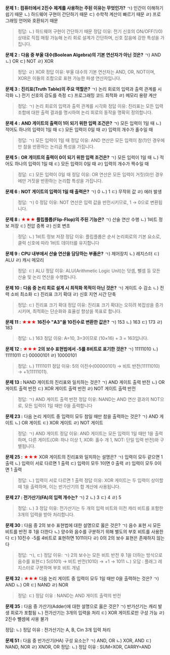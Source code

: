 **문제 1 :**
**컴퓨터에서 2진수 체계를 사용하는 주된 이유는 무엇인가?**
ㄱ) 인간이 이해하기 쉽기 때문
ㄴ) 하드웨어 구현이 간단하기 때문
ㄷ) 수학적 계산이 빠르기 때문
ㄹ) 프로그래밍 언어와 호환되기 때문

> 정답: ㄴ) 하드웨어 구현이 간단하기 때문
> 정답 이유: 전기 신호의 ON/OFF(1/0) 상태로 직접 매핑 가능해 논리 회로 설계가 간단하며, 신호 잡음에 강한 특성을 가집니다. 

**문제 2 :**
**다음 중 부울 대수(Boolean Algebra)의 기본 연산자가 아닌 것은?**
ㄱ) AND
ㄴ) OR
ㄷ) NOT
ㄹ) XOR

> 정답: ㄹ) XOR
> 정답 이유: 부울 대수의 기본 연산자는 AND, OR, NOT이며,
> XOR은 이들의 조합으로 표현 가능한 파생 연산자입니다. 

**문제 3 :**
**진리표(Truth Table)의 주요 역할은?**
ㄱ) 논리 회로의 입력과 출력 관계를 시각화
ㄴ) 전기 신호의 강도를 측정
ㄷ) 프로그래밍 코드 최적화
ㄹ) 메모리 용량 계산

> 정답: ㄱ) 논리 회로의 입력과 출력 관계를 시각화
> 정답 이유: 진리표는 모든 입력 조합에 대한 출력 결과를 명시하여 논리 회로의 동작을 명확히 정의합니다. 

**문제 4 :**
**AND 게이트의 출력이 1이 되기 위한 입력 조건은?**
ㄱ) 모든 입력이 1일 때
ㄴ) 적어도 하나의 입력이 1일 때
ㄷ) 모든 입력이 0일 때
ㄹ) 입력의 개수가 홀수일 때

> 정답: ㄱ) 모든 입력이 1일 때
> 정답 이유: AND 연산은 모든 입력이 참(1)인 경우에만 참을 반환하는 논리곱 특성을 가집니다. 

**문제 5 :**
**OR 게이트의 출력이 0이 되기 위한 입력 조건은?**
ㄱ) 모든 입력이 1일 때
ㄴ) 적어도 하나의 입력이 1일 때
ㄷ) 모든 입력이 0일 때
ㄹ) 입력의 개수가 짝수일 때

> 정답: ㄷ) 모든 입력이 0일 때
> 정답 이유: OR 연산은 모든 입력이 거짓(0)인 경우에만 거짓을 반환하는 논리합 특성을 가집니다. 

**문제 6 :**
**NOT 게이트의 입력이 1일 때 출력은?**
ㄱ) 0
ㄴ) 1
ㄷ) 무작위 값
ㄹ) 에러 발생

> 정답: ㄱ) 0
> 정답 이유: NOT 연산은 입력 값을 반전시키므로, 1 → 0으로 변환됩니다.

**문제 8 :** <font color="#ff0000">★★★</font>
**플립플롭(Flip-Flop)의 주된 기능은?**
ㄱ) 산술 연산 수행
ㄴ) 1비트 정보 저장
ㄷ) 전압 증폭
ㄹ) 신호 변조

> 정답: ㄴ) 1비트 정보 저장
> 정답 이유: 플립플롭은 순서 논리회로의 기본 요소로, 클럭 신호에 따라 1비트 데이터를 유지합니다

**문제 9 :**
**CPU 내부에서 산술 연산을 담당하는 부품은?**
ㄱ) 제어장치
ㄴ) 레지스터
ㄷ) ALU
ㄹ) 캐시 메모리

> 정답: ㄷ) ALU
> 정답 이유: ALU(Arithmetic Logic Unit)는 덧셈, 뺄셈 등 모든 산술 및 논리 연산을 수행합니다. 

**문제 10 :**
**다음 중 논리 회로 설계 시 최적화 목적이 아닌 것은?**
ㄱ) 게이트 수 감소
ㄴ) 전력 소비 최소화
ㄷ) 진리표 크기 확대
ㄹ) 신호 지연 시간 단축

> 정답: ㄷ) 진리표 크기 확대
> 정답 이유: 진리표 크기 확대는 오히려 복잡성을 증가시키며, 최적화는 단순화와 효율성 향상을 목표로 합니다. 

**문제 11 :** <font color="#ff0000">★★★</font>
**16진수 "A3"을 10진수로 변환한 값은?**
ㄱ) 153
ㄴ) 163
ㄷ) 173
ㄹ) 183

> 정답: ㄴ) 163
> 정답 이유: A=10, 3=3이므로 (10×16) + 3 = 163입니다. 

**문제 12 :** <font color="#ff0000">★★★</font>
**2의 보수 표현법에서 -5를 8비트로 표기한 것은?**
ㄱ) 11111010
ㄴ) 11111011
ㄷ) 00000101
ㄹ) 10000101

> 정답: ㄴ) 11111011
> 정답 이유: 5의 이진수(00000101) → 비트 반전(11111010) → +1(11111011).

**문제 13 :**
NAND 게이트의 진리표와 일치하는 것은?
ㄱ) AND 게이트 출력 반전
ㄴ) OR 게이트 출력 반전
ㄷ) XOR 게이트 출력 반전
ㄹ) NOT 게이트 출력 반전

> 정답: ㄱ) AND 게이트 출력 반전
> 정답 이유: NAND는 AND 연산 결과의 NOT으로, 모든 입력이 1일 때만 0을 출력합니다

**문제 23 :** 
다음 논리 게이트 중 입력이 모두 참일 때만 참을 출력하는 것은?
ㄱ) AND 게이트
ㄴ) OR 게이트
ㄷ) XOR 게이트
ㄹ) NOT 게이트

> 정답: ㄱ) AND 게이트
> 정답 이유: AND 게이트는 모든 입력이 1일 때만 1을 출력하며, 다른 게이트(OR: 하나 이상 1, XOR: 홀수 개 1, NOT: 단일 입력 반전)와 구별됩니다.

**문제 25 :** <font color="#ff0000">★★★</font>
XOR 게이트의 진리표와 일치하는 설명은?
ㄱ) 입력이 모두 같으면 1 출력
ㄴ) 입력이 서로 다르면 1 출력
ㄷ) 입력이 모두 1이면 0 출력
ㄹ) 입력이 모두 0이면 1 출력

> 정답: ㄴ) 입력이 서로 다르면 1 출력
> 정답 이유: XOR 게이트는 두 입력이 상이할 때 1을 출력하며, 이는 반가산기의 합 계산에 사용됩니다. 

**문제 27 : 전가산기(FA)의 입력 개수는?**
ㄱ) 2
ㄴ) 3
ㄷ) 4
ㄹ) 5

> 정답: ㄴ) 3
> 정답 이유: 전가산기는 두 개의 입력 비트와 이전 캐리 비트를 포함한 3개의 입력을 받아 처리합니다. 

**문제 30 :** 
다음 중 2의 보수 표현법에 대한 설명으로 옳은 것은?
ㄱ) 음수 표현 시 모든 비트를 반전 후 1을 더한다
ㄴ) 양수와 음수를 구분하기 위해 별도의 부호 비트를 사용한다
ㄷ) 10진수 -5를 4비트로 표현하면 1011이다
ㄹ) 0의 2의 보수 표현은 존재하지 않는다

> 정답: ㄱ), ㄷ)
> 정답 이유:
> ㄱ) 2의 보수는 모든 비트 반전 후 1을 더하는 방식으로 음수를 표현ㄷ) 5(0101) → 비트 반전(1010) → +1 → 1011
> ㄴ) 오답 : 플래그 레지스터로 구분하며 부호 비트 개념 

**문제 32 :** <font color="#ff0000">★★★</font>
다음 논리 게이트 중 입력이 모두 1일 때만 0을 출력하는 것은?
ㄱ) AND
ㄴ) OR
ㄷ) NAND
ㄹ) NOR

> 정답: ㄷ)
> 정답 이유 : NAND는 AND 게이트 출력의 반전

**문제 35 :** 
다음 중 가산기(Adder)에 대한 설명으로 옳은 것은?
ㄱ) 반가산기는 캐리 발생 회로가 포함됨
ㄴ) 전가산기는 3개의 입력을 처리
ㄷ) XOR 게이트로만 구성 가능
ㄹ) 2진수 뺄셈에 사용 불가

정답: ㄴ)
정답 이유 : 전가산기는 A, B, Cin 3개 입력 처리

**문제 51 :** 
다음 중 반가산기(HA) 구성 요소는?
ㄱ) AND, OR
ㄴ) XOR, AND
ㄷ) NAND, NOR
ㄹ) XNOR, OR
정답: ㄴ)
정답 이유 : SUM=XOR, CARRY=AND
